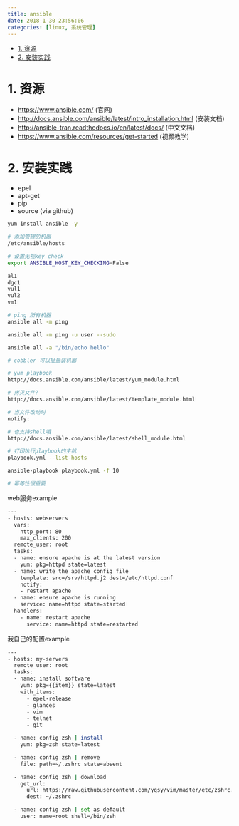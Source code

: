```yaml
---
title: ansible
date: 2018-1-30 23:56:06
categories: [linux, 系统管理]
---
```

<!-- TOC -->

- [1. 资源](#1-资源)
- [2. 安装实践](#2-安装实践)

<!-- /TOC -->


<a id="markdown-1-资源" name="1-资源"></a>
# 1. 资源

* https://www.ansible.com/ (官网)
* http://docs.ansible.com/ansible/latest/intro_installation.html (安装文档)
* http://ansible-tran.readthedocs.io/en/latest/docs/ (中文文档)
* https://www.ansible.com/resources/get-started (视频教学)

<a id="markdown-2-安装实践" name="2-安装实践"></a>
# 2. 安装实践

* epel
* apt-get
* pip
* source (via github)

```bash
yum install ansible -y

# 添加管理的机器
/etc/ansible/hosts

# 设置无视key check
export ANSIBLE_HOST_KEY_CHECKING=False

al1
dgc1
vul1
vul2
vm1

# ping 所有机器
ansible all -m ping

ansible all -m ping -u user --sudo

ansible all -a "/bin/echo hello"

# cobbler 可以批量装机器

# yum playbook
http://docs.ansible.com/ansible/latest/yum_module.html

# 拷贝文件?
http://docs.ansible.com/ansible/latest/template_module.html

# 当文件改动时
notify:

# 也支持shell哦
http://docs.ansible.com/ansible/latest/shell_module.html

# 打印执行playbook的主机
playbook.yml --list-hosts

ansible-playbook playbook.yml -f 10

# 幂等性很重要
```

web服务example
```bash
---
- hosts: webservers
  vars:
    http_port: 80
    max_clients: 200
  remote_user: root
  tasks:
  - name: ensure apache is at the latest version
    yum: pkg=httpd state=latest
  - name: write the apache config file
    template: src=/srv/httpd.j2 dest=/etc/httpd.conf
    notify:
    - restart apache
  - name: ensure apache is running
    service: name=httpd state=started
  handlers:
    - name: restart apache
      service: name=httpd state=restarted
```

我自己的配置example
```bash
---
- hosts: my-servers
  remote_user: root
  tasks:
  - name: install software
    yum: pkg={{item}} state=latest
    with_items:
      - epel-release
      - glances
      - vim
      - telnet
      - git

  - name: config zsh | install
    yum: pkg=zsh state=latest

  - name: config zsh | remove
    file: path=~/.zshrc state=absent

  - name: config zsh | download
    get_url:
      url: https://raw.githubusercontent.com/yqsy/vim/master/etc/zshrc.zsh
      dest: ~/.zshrc

  - name: config zsh | set as default
    user: name=root shell=/bin/zsh
```
